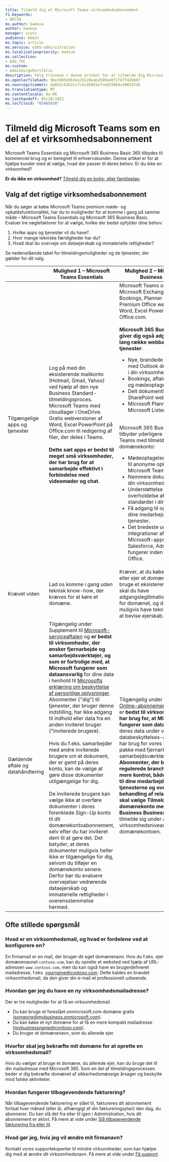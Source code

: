 ```yaml
---
title: Tilmeld dig et Microsoft Teams virksomhedsabonnement
f1.keywords:
- NOCSH
ms.author: kwekua
author: kwekua
manager: scotv
audience: Admin
ms.topic: article
ms.service: o365-administration
ms.localizationpriority: medium
ms.collection:
- Adm_TOC
ms.custom:
- AdminSurgePortfolio
description: Følg trinnene i denne artikel for at tilmelde dig Microsoft Teams som en del af et virksomhedsabonnement.
ms.openlocfilehash: 9be7805e8b3ee29128eab2b99ee0f2f87f42b607
ms.sourcegitcommit: da6b3cb3b2ccfcdcd5091efce8290b6c486547db
ms.translationtype: MT
ms.contentlocale: da-DK
ms.lasthandoff: 05/18/2022
ms.locfileid: "65465838"
---
```

# <a name="sign-up-for-microsoft-teams-as-part-of-a-business-subscription"></a>Tilmeld dig Microsoft Teams som en del af et virksomhedsabonnement

Microsoft Teams Essentials og Microsoft 365 Business Basic 365 tilbydes til kommerciel brug og er beregnet til erhvervskunder. Denne artikel er for at hjælpe kunder med at vælge, hvad der passer til deres behov.  Er du ikke en virksomhed?

**Er du ikke en virksomhed?** [Tilmeld dig en bolig- eller familieplan](https://go.microsoft.com/fwlink/?linkid=2109398).

## <a name="choosing-the-right-business-subscription"></a>Valg af det rigtige virksomhedsabonnement

Når du søger at købe Microsoft Teams premium møde- og opkaldsfunktionalitet, har du to muligheder for at komme i gang på samme måde – Microsoft Teams Essentials og Microsoft 365 Business Basic. Evaluer tre nøglefaktorer for at vælge, hvilke der bedst opfylder dine behov:

1. Hvilke apps og tjenester vil du have?.
2. Hvor mange tekniske færdigheder har du?  
3. Hvad skal du overveje om dataejerskab og immaterielle rettigheder?

Se nedenstående tabel for tilmeldingsmuligheder og de tjenester, der gælder for dit valg.

|&nbsp;|**Mulighed 1 – Microsoft Teams Essentials** |**Mulighed 2 – Microsoft 365 Business Basic** |
|---|---|---|
|Tilgængelige apps og tjenester|Log på med din eksisterende mailkonto (Hotmail, Gmail, Yahoo) ved hjælp af den nye Business Standard-tilmeldingsproces. Microsoft Teams med cloudlager i OneDrive. Gratis webversioner af Word, Excel PowerPoint på Office.com til redigering af filer, der deles i Teams. <br/><br/> **Dette sæt apps er bedst til meget små virksomheder, der har brug for at samarbejde effektivt i forbindelse med videomøder og chat**. |Microsoft Teams og OneDrive. Microsoft Exchange, SharePoint, Bookings, Planner og Lister. Premium Office webversioner af Word, Excel PowerPoint på Office.com. <br/><br/> **Microsoft 365 Business Basic giver dig også adgang til en lang række webbaserede tjenester**: <ul><li>Nye, brandede firmamailkonti med Outlook delte kalendere i din virksomhed.</li><li>Bookings, aftaleplanlægning og mødeoptagelser.</li><li>Delt dokumentlagring og SharePoint websteder.</li><li> Microsoft Planner og Microsoft Lister.</li></ul> <br/> Microsoft 365 Business Basic tilbyder yderligere tjenester i Teams med tilmelding til domænekonto: <ul><li>Mødeoptagelser og adgang til anonyme opkald i Microsoft Teams.</li><li>Nemmere dokumentdeling i din virksomhed.</li><li>Understøttelse af overholdelse af angivne standarder i din branche.</li><li>Få adgang til og kontrol over dine medarbejderes brug af tjenester.</li><li>Det bredeste udvalg af integrationer af ikke-Microsoft-apps (f.eks. Salesforce, Adobe), der fungerer inden for Teams og Office.</li></ul>|
|Krævet viden|Lad os komme i gang uden teknisk know-how, der kræves for at køre et domæne.|Kræver, at du køber et domæne eller ejer et domæne. Hvis du vil bruge et eksisterende domæne, skal du have adgangslegitimationsoplysninger for domænet, og du skal muligvis have teknisk viden for at bevise ejerskab.|
|Gældende aftale og datahåndtering|Tilgængelig under Supplement til [Microsoft-serviceaftalen](https://go.microsoft.com/fwlink/p/?linkid=2180702) og **er bedst til virksomheder, der ønsker fjernarbejde og samarbejdsværktøjer, og som er fortrolige med, at Microsoft fungerer som dataansvarlig** for dine data i henhold til [Microsofts erklæring om beskyttelse af personlige oplysninger](https://go.microsoft.com/fwlink/?LinkId=521839). Abonnenter ("dig") til tjenester, der bruger denne indstilling, har ikke adgang til indhold eller data fra en anden inviteret bruger ("inviterede brugere). <br/><br/> Hvis du f.eks. samarbejder med andre inviterede brugere om et dokument, der er gemt på deres konto, kan de vælge at gøre disse dokumenter utilgængelige for dig. <br/><br> De inviterede brugere kan vælge ikke at overføre dokumenter i deres forenklede Sign-Up konto til dit domænekontoabonnement, selv efter du har inviteret dem til at gøre det. Det betyder, at deres dokumenter muligvis heller ikke er tilgængelige for dig, selvom du tilføjer en domænekonto senere. Derfor bør du evaluere overvejelser vedrørende dataejerskab og immaterielle rettigheder i overensstemmelse hermed.|Tilgængelig under [Microsoft Online-abonnementsaftalen](https://go.microsoft.com/fwlink/p/?linkid=2180430) og er **bedst til virksomheder, der har brug for, at Microsoft fungerer som databehandler** for deres data under vores databeskyttelses-addendum og har brug for vores komplette pakke med fjernarbejde og samarbejdsværktøjer.[](https://go.microsoft.com/fwlink/p/?linkid=2180314) **Abonnenter, der befinder sig i regulerede brancher eller søger mere kontrol, både med hensyn til dine medarbejderes brug af tjenesterne og over microsofts behandling af relaterede data, skal vælge Tilmelding af domænekonto med Microsoft Business Business Basic** og tilmelde sig under aftalen på virksomhedsniveau for domænekontoen.|

## <a name="frequently-asked-questions"></a>Ofte stillede spørgsmål

### <a name="what-is-a-business-email-and-what-are-the-advantages-to-setting-one-up"></a>Hvad er en virksomhedsmail, og hvad er fordelene ved at konfigurere en?

En firmamail er en mail, der bruger dit eget domænenavn. Hvis du f.eks. ejer domænenavnet `contoso.com`, kan du oprette et websted ved hjælp af URL-adressen `www.contoso.com`, men du kan også have en brugerdefineret mailadresse, f.eks. yourname@contoso.com. Dette kaldes en brandet virksomhedsmail, da den giver din e-mail et professionelt udseende.

### <a name="how-do-i-get-a-new-business-email-address"></a>Hvordan gør jeg du have en ny virksomhedsmailadresse?

Der er tre muligheder for at få en virksomhedsmail.

- Du kan bruge et foreslået onmicrosoft.com domæne gratis (someone@mybusiness.onmicrosoft.com).
- Du kan købe et nyt domæne for at få en mere kompakt mailadresse (mybusinessname@contoso.com).
- Du bruger et domænenavn, som du allerede ejer.

### <a name="why-might-i-need-to-verify-my-domain-to-create-a-business-email"></a>Hvorfor skal jeg bekræfte mit domæne for at oprette en virksomhedsmail?

Hvis du vælger at bruge et domæne, du allerede ejer, kan du bruge det til din mailadresse med Microsoft 365. Som en del af tilmeldingsprocessen beder vi dig bekræfte domænet af sikkerhedsmæssige årsager og beskytte mod falske aktiviteter.

### <a name="how-does-recurring-billing-work"></a>Hvordan fungerer tilbagevendende fakturering?

Når tilbagevendende fakturering er slået til, faktureres dit abonnement fortsat hver måned (eller år, afhængigt af din faktureringsplan) den dag, du abonnerer. Du kan slå det fra eller til igen i Administration, hvis dit abonnement er aktivt. Få mere at vide under [Slå tilbagevendende fakturering fra eller til](../../commerce/subscriptions/renew-your-subscription.md#turn-recurring-billing-off-or-on).

### <a name="what-do-i-do-if-i-want-to-change-my-business-name"></a>Hvad gør jeg, hvis jeg vil ændre mit firmanavn?

Kontakt vores supporteksperter til mindre virksomheder, som kan hjælpe dig med at ændre dit virksomhedsnavn. Få mere at vide under [Få support](../get-help-support.md).
